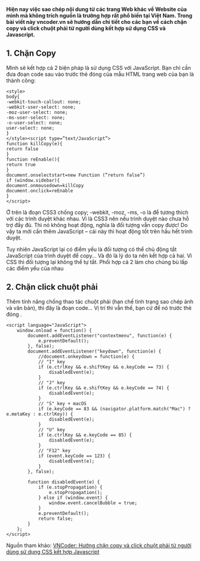 **Hiện nay việc sao chép nội dung từ các trang Web khác về Website của mình mà không trích nguồn là trường hợp rất phổ biến tại Việt Nam. Trong bài viết này vncoder.vn sẽ hướng dẫn chi tiết cho các bạn về cách chặn copy và click chuột phải từ người dùng kết hợp sử dụng CSS và Javascript.**
## 1. Chặn Copy
Mình sẽ kết hợp cả 2 biện pháp là sử dụng CSS  với JavaScript. Bạn chỉ cần đưa đoạn code sau vào trước thẻ đóng </head> của mẫu HTML trang web của bạn là thành công:
```
<style>
body{
-webkit-touch-callout: none;
-webkit-user-select: none;
-moz-user-select: none;
-ms-user-select: none;
-o-user-select: none;
user-select: none;
}
</style><script type=”text/JavaScript”>
function killCopy(e){
return false
}
function reEnable(){
return true
}
document.onselectstart=new Function (“return false”)
if (window.sidebar){
document.onmousedown=killCopy
document.onclick=reEnable
}
</script>
```
Ở trên là đoạn CSS3 chống copy; -webkit, -moz, -ms, -o là để tương thích với các trình duyệt khác nhau. Vì là CSS3 nên nếu trình duyệt nào chưa hỗ trợ đầy đủ. Thì nó không hoạt động, nghĩa là đối tượng vẫn copy được! Do vậy ta mới cần thêm JavaScript – cái này thì hoạt động tốt trên hầu hết trình duyệt.

Tuy nhiên JavaScript lại có điểm yếu là đối tượng có thể chủ động tắt JavaScript của trình duyệt để copy… Và đó là lý do ta nên kết hợp cả hai. Vì CSS thì đối tượng lại không thể tự tắt. Phối hợp cả 2 làm cho chúng bù lấp các điểm yếu của nhau
## 2. Chặn click chuột phải
Thêm tính năng chống thao tác chuột phải (hạn chế tình trạng sao chép ảnh và văn bản), thì đây là đoạn code… Vị trí thì vẫn thế, bạn cứ để nó trước thẻ đóng </head>.
```
<script language="JavaScript">
    window.onload = function() {
        document.addEventListener("contextmenu", function(e) {
            e.preventDefault();
        }, false);
        document.addEventListener("keydown", function(e) {
            //document.onkeydown = function(e) {
            // "I" key
            if (e.ctrlKey && e.shiftKey && e.keyCode == 73) {
                disabledEvent(e);
            }
            // "J" key
            if (e.ctrlKey && e.shiftKey && e.keyCode == 74) {
                disabledEvent(e);
            }
            // "S" key + macOS
            if (e.keyCode == 83 && (navigator.platform.match("Mac") ? e.metaKey : e.ctrlKey)) {
                disabledEvent(e);
            }
            // "U" key
            if (e.ctrlKey && e.keyCode == 85) {
                disabledEvent(e);
            }
            // "F12" key
            if (event.keyCode == 123) {
                disabledEvent(e);
            }
        }, false);
 
        function disabledEvent(e) {
            if (e.stopPropagation) {
                e.stopPropagation();
            } else if (window.event) {
                window.event.cancelBubble = true;
            }
            e.preventDefault();
            return false;
        }
    };
</script>
```
Nguồn tham khảo: [VNCoder: Hướng chặn copy và click chuột phải từ người dùng sử dụng CSS kết hợp Javascript](https://vncoder.vn/bai-viet/css-javascript-huong-chan-copy-va-click-chuot-phai-tu-nguoi-dung-su-dung-css-ket-hop-javascript)